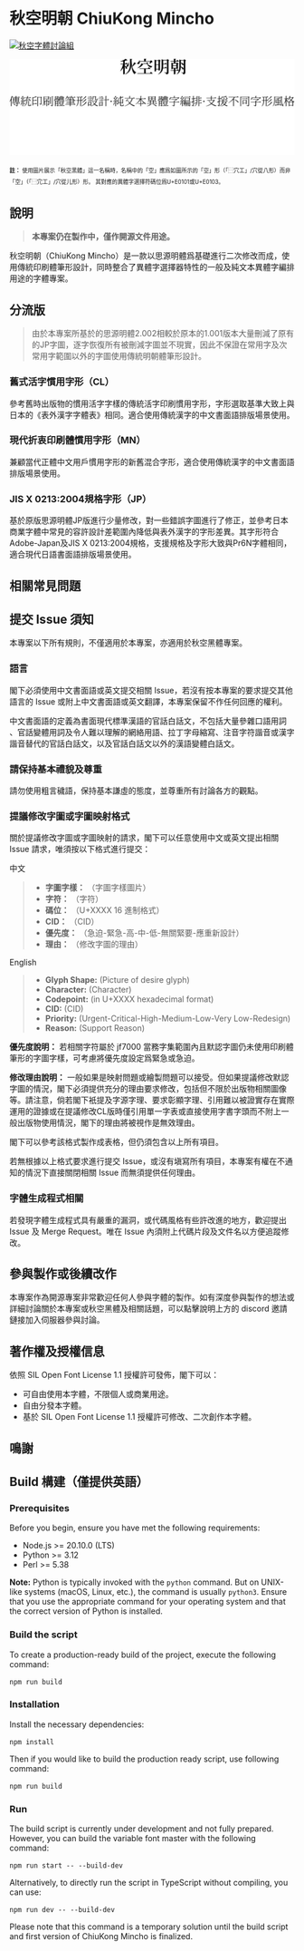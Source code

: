 # 秋空󠄁明󠄁朝󠄁 ChiuKong Mincho

[![秋空󠄁字體討論組](https://dcbadge.vercel.app/api/server/hebuGFm9fg)](https://discord.gg/hebuGFm9fg)

![ChiuKongMinchoLogo_Light](public/images/ChiuKongMinchoLogo_Light.svg#gh-light-mode-only)
![ChiuKongMinchoLogo_Dark](public/images/ChiuKongMinchoLogo_Dark.svg#gh-dark-mode-only)

<sup><sub><strong>註：</strong> 使用圖片展示「秋空󠄁黑體」這一名稱時，名稱中的「空」應爲如圖所示的「空󠄁」形（「⿱穴工」/穴從八形）而非「空󠄀」（「⿱宂工」/穴從儿形）形。 其對應的異體字選擇符碼位爲U+E0101或U+E0103。</sub></sup>

## 說明

> **本專案仍在製作中，僅作開源文件用途。**

秋空󠄁明󠄁朝󠄁（ChiuKong Mincho）是一款以思源明體爲基礎進行二次修改而成，使用傳統印刷體筆形設計，同時整合了異體字選擇器特性的一般及純文本異體字編排用途的字體專案。

## 分流版

> 由於本專案所基於的思源明體2.002相較於原本的1.001版本大量刪減了原有的JP字圖，逐字恢復所有被刪減字圖並不現實，因此不保證在常用字及次常用字範圍以外的字圖使用傳統明朝體筆形設計。

### 舊式活字慣用字形（CL）

參考舊時出版物的慣用活字字樣的傳統活字印刷慣用字形，字形選取基準大致上與日本的《表外漢字字體表》相同。適合使用傳統漢字的中文書面語排版場景使用。

### 現代折衷印刷體慣用字形（MN）

兼顧當代正體中文用戶慣用字形的新舊混合字形，適合使用傳統漢字的中文書面語排版場景使用。

### JIS X 0213:2004規格字形（JP）

基於原版思源明體JP版進行少量修改，對一些錯誤字圖進行了修正，並參考日本商業字體中常見的容許設計差範圍內降低與表外漢字的字形差異。其字形符合Adobe-Japan及JIS X 0213:2004規格，支援規格及字形大致與Pr6N字體相同，適合現代日語書面語排版場景使用。

## 相關常見問題

## 提交 Issue 須知

本專案以下所有規則，不僅適用於本專案，亦適用於秋空󠄁黑體專案。

### 語言

閣下必須使用中文書面語或英文提交相關 Issue，若沒有按本專案的要求提交其他語言的 Issue 或附上中文書面語或英文翻譯，本專案保留不作任何回應的權利。

中文書面語的定義為書面現代標準漢語的官話白話文，不包括大量參雜口語用詞 、官話變體用詞及令人難以理解的網絡用語、拉丁字母縮寫、注音字符諧音或漢字諧音替代的官話白話文，以及官話白話文以外的漢語變體白話文。

### 請保持基本禮貌及尊重

請勿使用粗言穢語，保持基本謙虛的態度，並尊重所有討論各方的觀點。

### 提議修改字圖或字圖映射格式

關於提議修改字圖或字圖映射的請求，閣下可以任意使用中文或英文提出相關 Issue 請求，唯須按以下格式進行提交：

中文

> - **字圖字樣：** （字圖字樣圖片）
> - **字符：** （字符）
> - **碼位：** （U+XXXX 16 進制格式）
> - **CID：** （CID）
> - **優先度：** （急迫-緊急-高-中-低-無關緊要-應重新設計）
> - **理由：** （修改字圖的理由）

English

> - **Glyph Shape:** (Picture of desire glyph)
> - **Character:** (Character)
> - **Codepoint:** (in U+XXXX hexadecimal format)
> - **CID:** (CID)
> - **Priority:** (Urgent-Critical-High-Medium-Low-Very Low-Redesign)
> - **Reason:** (Support Reason)

**優先度說明：** 若相關字符屬於 jf7000 當務字集範圍內且默認字圖仍未使用印刷體筆形的字圖字樣，可考慮將優先度設定爲緊急或急迫。

**修改理由說明：** 一般如果是映射問題或繪製問題可以接受。但如果提議修改默認字圖的情況，閣下必須提供充分的理由要求修改，包括但不限於出版物相關圖像等。請注意，倘若閣下衹提及字源字理、要求彰顯字理、引用難以被證實存在實際運用的證據或在提議修改CL版時僅引用單一字表或直接使用字書字頭而不附上一般出版物使用情況，閣下的理由將被視作是無效理由。

閣下可以參考該格式製作成表格，但仍須包含以上所有項目。

若無根據以上格式要求進行提交 Issue，或沒有塡寫所有項目，本專案有權在不通知的情況下直接關閉相關 Issue 而無須提供任何理由。

### 字體生成程式相關

若發現字體生成程式具有嚴重的漏洞，或代碼風格有些許改進的地方，歡迎提出 Issue 及 Merge Request。唯在 Issue 內須附上代碼片段及文件名以方便追蹤修改。

## 參與製作或後續改作

本專案作為開源專案非常歡迎任何人參與字體的製作。如有深度參與製作的想法或詳細討論關於本專案或秋空󠄁黑體及相關話題，可以點擊說明上方的 discord 邀請鏈接加入伺服器參與討論。

## 著作權及授權信息

依照 SIL Open Font License 1.1 授權許可發佈，閣下可以：

- 可自由使用本字體，不限個人或商業用途。
- 自由分發本字體。
- 基於 SIL Open Font License 1.1 授權許可修改、二次創作本字體。

## 鳴謝

## Build 構建（僅提供英語）

### Prerequisites

Before you begin, ensure you have met the following requirements:

- Node.js >= 20.10.0 (LTS)
- Python >= 3.12
- Perl >= 5.38

**Note:** Python is typically invoked with the `python` command. But on UNIX-like systems (macOS, Linux, etc.), the command is usually `python3`. Ensure that you use the appropriate command for your operating system and that the correct version of Python is installed.

### Build the script

To create a production-ready build of the project, execute the following command:

```shell
npm run build
```

### Installation

Install the necessary dependencies:

```shell
npm install
```

Then if you would like to build the production ready script, use following command:

```shell
npm run build
```

### Run

The build script is currently under development and not fully prepared. However, you can build the variable font master with the following command:

```shell
npm run start -- --build-dev
```

Alternatively, to directly run the script in TypeScript without compiling, you can use:

```shell
npm run dev -- --build-dev
```

Please note that this command is a temporary solution until the build script and first version of ChiuKong Mincho is finalized.
